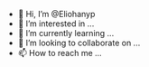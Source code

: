 - 👋 Hi, I’m @Eliohanyp
- 👀 I’m interested in ...
- 🌱 I’m currently learning ...
- 💞️ I’m looking to collaborate on ...
- 📫 How to reach me ...

<!---
Eliohanyp/Eliohanyp is a ✨ special ✨ repository because its `README.md` (this file) appears on your GitHub profile.
You can click the Preview link to take a look at your changes.
--->

